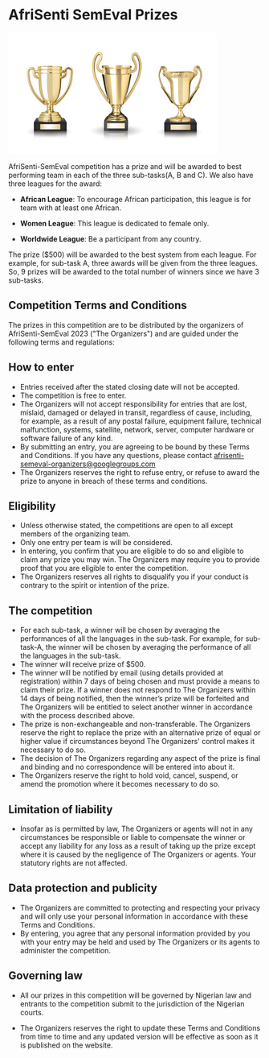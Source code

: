 # AfriSenti SemEval Prizes

   ![Afrisenti](AfriSenti2023_winner.png "AfriSenti Award")

AfriSenti-SemEval competition has a prize and will be awarded to best performing team in each of the three sub-tasks(A, B and C). We also have three leagues for the award:

- **African League**: To encourage African participation, this league is for team with at least one African.

- **Women League**: This league is dedicated to female only.

- **Worldwide League**: Be a participant from any country.

The prize ($500) will be awarded to the best system from each league. For example, for sub-task A, three awards will be given from the three leagues. So, 9 prizes will be awarded to the total number of winners since we have 3 sub-tasks.

## Competition Terms and Conditions

The prizes in this competition are to be distributed by the organizers of AfriSenti-SemEval 2023 ("The Organizers") and are guided under the following terms and regulations:

## How to enter

- Entries received after the stated closing date will not be accepted.
- The competition is free to enter.
- The Organizers will not accept responsibility for entries that are lost, mislaid, damaged or delayed in transit, regardless of cause, including, for example, as a result of any postal failure, equipment failure, technical malfunction, systems, satellite, network, server, computer hardware or software failure of any kind.
- By submitting an entry, you are agreeing to be bound by these Terms and Conditions. If you have any questions, please contact afrisenti-semeval-organizers@googlegroups.com
- The Organizers reserves the right to refuse entry, or refuse to award the prize to anyone in breach of these terms and conditions.

## Eligibility

- Unless otherwise stated, the competitions are open to all except members of the organizing team.
- Only one entry per team is will be considered.
- In entering, you confirm that you are eligible to do so and eligible to claim any prize you may win. The Organizers may require you to provide proof that you are eligible to enter the competition.
- The Organizers reserves all rights to disqualify you if your conduct is contrary to the spirit or intention of the prize.

## The competition

- For each sub-task, a winner will be chosen by averaging the performances of all the languages in the sub-task. For example, for sub-task-A, the winner will be chosen by averaging the performance of all the languages in the sub-task. 
- The winner will receive prize of $500.
- The winner will be notified by email (using details provided at registration) within 7 days of being chosen and must provide a means to claim their prize. If a winner does not respond to The Organizers within 14 days of being notified, then the winner’s prize will be forfeited and The Organizers will be entitled to select another winner in accordance with the process described above.
- The prize is non-exchangeable and non-transferable. The Organizers reserve the right to replace the prize with an alternative prize of equal or higher value if circumstances beyond The Organizers' control makes it necessary to do so.
- The decision of The Organizers regarding any aspect of the prize is final and binding and no correspondence will be entered into about it.
- The Organizers reserve the right to hold void, cancel, suspend, or amend the promotion where it becomes necessary to do so.


## Limitation of liability

- Insofar as is permitted by law, The Organizers or agents will not in any circumstances be responsible or liable to compensate the winner or accept any liability for any loss as a result of taking up the prize except where it is caused by the negligence of The Organizers or agents. Your statutory rights are not affected.

## Data protection and publicity

- The Organizers are committed to protecting and respecting your privacy and will only use your personal information in accordance with these Terms and Conditions.
- By entering, you agree that any personal information provided by you with your entry may be held and used by The Organizers or its agents to administer the competition.

## Governing law

- All our prizes in this competition will be governed by Nigerian law and entrants to the competition submit to the jurisdiction of the Nigerian courts.

- The Organizers reserves the right to update these Terms and Conditions from time to time and any updated version will be effective as soon as it is published on the website.